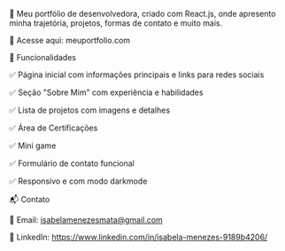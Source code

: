 🚀 Meu portfólio de desenvolvedora, criado com React.js, onde apresento minha trajetória, projetos, formas de contato e muito mais.


🔗 Acesse aqui: meuportfolio.com


📢 Funcionalidades


✅ Página inicial com informações principais e links para redes sociais

✅ Seção "Sobre Mim" com experiência e habilidades

✅ Lista de projetos com imagens e detalhes

✅ Área de Certificações

✅ Mini game

✅ Formulário de contato funcional

✅ Responsivo e com modo darkmode


📬 Contato


📧 Email: isabelamenezesmata@gmail.com

💼 LinkedIn: https://www.linkedin.com/in/isabela-menezes-9189b4206/
